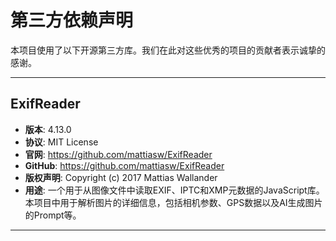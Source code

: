 # 第三方依赖声明

本项目使用了以下开源第三方库。我们在此对这些优秀的项目的贡献者表示诚挚的感谢。

---

## ExifReader
- **版本**: 4.13.0
- **协议**: MIT License
- **官网**: https://github.com/mattiasw/ExifReader
- **GitHub**: https://github.com/mattiasw/ExifReader
- **版权声明**: Copyright (c) 2017 Mattias Wallander
- **用途**: 一个用于从图像文件中读取EXIF、IPTC和XMP元数据的JavaScript库。本项目中用于解析图片的详细信息，包括相机参数、GPS数据以及AI生成图片的Prompt等。

---
